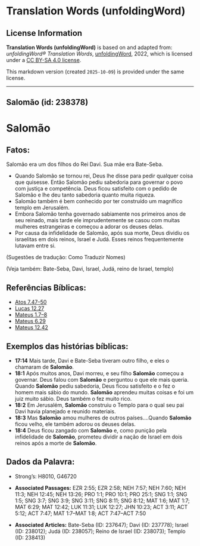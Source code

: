 # Translation Words (unfoldingWord)

## License Information

**Translation Words (unfoldingWord)** is based on and adapted from: _unfoldingWord® Translation Words_, [unfoldingWord](https://unfoldingword.org/utw), 2022, which is licensed under a [CC BY-SA 4.0 license](https://creativecommons.org/licenses/by-sa/4.0/legalcode.en).

This markdown version (created `2025-10-09`) is provided under the same license.



--------------------------------

## Salomão (id: 238378)

Salomão
=======

Fatos:
------

Salomão era um dos filhos do Rei Davi. Sua mãe era Bate\-Seba.

* Quando Salomão se tornou rei, Deus lhe disse para pedir qualquer coisa que quisesse. Então Salomão pediu sabedoria para governar o povo com justiça e competência. Deus ficou satisfeito com o pedido de Salomão e lhe deu tanto sabedoria quanto muita riqueza.
* Salomão também é bem conhecido por ter construído um magnífico templo em Jerusalém.
* Embora Salomão tenha governado sabiamente nos primeiros anos de seu reinado, mais tarde ele imprudentemente se casou com muitas mulheres estrangeiras e começou a adorar os deuses delas.
* Por causa da infidelidade de Salomão, após sua morte, Deus dividiu os israelitas em dois reinos, Israel e Judá. Esses reinos frequentemente lutavam entre si.

(Sugestões de tradução: Como Traduzir Nomes)

(Veja também: Bate\-Seba, Davi, Israel, Judá, reino de Israel, templo)

Referências Bíblicas:
---------------------

* [Atos 7\.47–50](https://ref.ly/Acts7:47-Acts7:50)
* [Lucas 12\.27](https://ref.ly/Luke12:27)
* [Mateus 1\.7–8](https://ref.ly/Matt1:7-Matt1:8)
* [Mateus 6\.29](https://ref.ly/Matt6:29)
* [Mateus 12\.42](https://ref.ly/Matt12:42)

Exemplos das histórias bíblicas:
--------------------------------

* **17:14** Mais tarde, Davi e Bate\-Seba tiveram outro filho, e eles o chamaram de **Salomão**.
* **18:1** Após muitos anos, Davi morreu, e seu filho **Salomão** começou a governar. Deus falou com **Salomão** e perguntou o que ele mais queria. Quando **Salomão** pediu sabedoria, Deus ficou satisfeito e o fez o homem mais sábio do mundo. **Salomão** aprendeu muitas coisas e foi um juiz muito sábio. Deus também o fez muito rico.
* **18:2** Em Jerusalém, **Salomão** construiu o Templo para o qual seu pai Davi havia planejado e reunido materiais.
* **18:3** Mas **Salomão** amou mulheres de outros países.…Quando **Salomão** ficou velho, ele também adorou os deuses delas.
* **18:4** Deus ficou zangado com **Salomão** e, como punição pela infidelidade de **Salomão**, prometeu dividir a nação de Israel em dois reinos após a morte de **Salomão**.

Dados da Palavra:
-----------------

* Strong’s: H8010, G46720

* **Associated Passages:** EZR 2:55; EZR 2:58; NEH 7:57; NEH 7:60; NEH 11:3; NEH 12:45; NEH 13:26; PRO 1:1; PRO 10:1; PRO 25:1; SNG 1:1; SNG 1:5; SNG 3:7; SNG 3:9; SNG 3:11; SNG 8:11; SNG 8:12; MAT 1:6; MAT 1:7; MAT 6:29; MAT 12:42; LUK 11:31; LUK 12:27; JHN 10:23; ACT 3:11; ACT 5:12; ACT 7:47; MAT 1:7–MAT 1:8; ACT 7:47–ACT 7:50
* **Associated Articles:** Bate-Seba (ID: 237647); Davi (ID: 237778); Israel (ID: 238012); Judá (ID: 238057); Reino de Israel (ID: 238073); Templo (ID: 238413)

